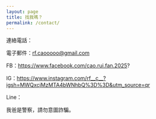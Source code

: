 ```yaml
---
layout: page
title: 找我嗎？
permalink: /contact/
---
```


連絡電話：

電子郵件：rf.caooooo@gmail.com

FB：https://www.facebook.com/cao.rui.fan.2025?

IG：https://www.instagram.com/rf__c__?igsh=MWQxcjMzMTA4bWNhbQ%3D%3D&utm_source=qr

Line：

我爸是警察，請勿意圖詐騙。
